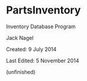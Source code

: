 # PartsInventory

Inventory Database Program

Jack Nagel

Created: 9 July 2014

Last Edited: 5 November 2014

(unfinished)

